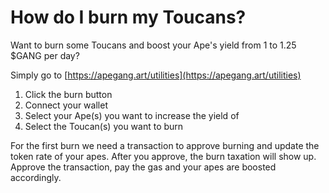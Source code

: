 # How do I burn my Toucans?

Want to burn some Toucans and boost your Ape's yield from 1 to 1.25 $GANG per day?

Simply go to [https://apegang.art/utilities](https://apegang.art/utilities)

1. Click the burn button
2. Connect your wallet
3. Select your Ape(s) you want to increase the yield of
4. Select the Toucan(s) you want to burn

For the first burn we need a transaction to approve burning and update the token rate of your apes. After you approve, the burn taxation will show up. Approve the transaction, pay the gas and your apes are boosted accordingly.

